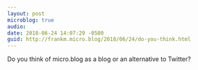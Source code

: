 ```yaml
---
layout: post
microblog: true
audio: 
date: 2018-06-24 14:07:29 -0500
guid: http://frankm.micro.blog/2018/06/24/do-you-think.html
---
```

Do you think of micro.blog as a blog or an alternative to Twitter?

